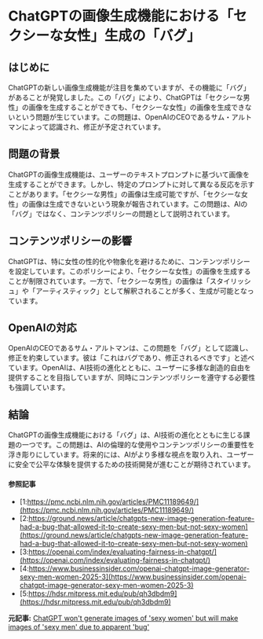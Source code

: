 # ChatGPTの画像生成機能における「セクシーな女性」生成の「バグ」

## はじめに

ChatGPTの新しい画像生成機能が注目を集めていますが、その機能に「バグ」があることが発覚しました。この「バグ」により、ChatGPTは「セクシーな男性」の画像を生成することができても、「セクシーな女性」の画像を生成できないという問題が生じています。この問題は、OpenAIのCEOであるサム・アルトマンによって認識され、修正が予定されています。

## 問題の背景

ChatGPTの画像生成機能は、ユーザーのテキストプロンプトに基づいて画像を生成することができます。しかし、特定のプロンプトに対して異なる反応を示すことがあります。「セクシーな男性」の画像は生成可能ですが、「セクシーな女性」の画像は生成できないという現象が報告されています。この問題は、AIの「バグ」ではなく、コンテンツポリシーの問題として説明されています。

## コンテンツポリシーの影響

ChatGPTは、特に女性の性的化や物象化を避けるために、コンテンツポリシーを設定しています。このポリシーにより、「セクシーな女性」の画像を生成することが制限されています。一方で、「セクシーな男性」の画像は「スタイリッシュ」や「アーティスティック」として解釈されることが多く、生成が可能となっています。

## OpenAIの対応

OpenAIのCEOであるサム・アルトマンは、この問題を「バグ」として認識し、修正を約束しています。彼は「これはバグであり、修正されるべきです」と述べています。OpenAIは、AI技術の進化とともに、ユーザーに多様な創造的自由を提供することを目指していますが、同時にコンテンツポリシーを遵守する必要性も強調しています。

## 結論

ChatGPTの画像生成機能における「バグ」は、AI技術の進化とともに生じる課題の一つです。この問題は、AIの倫理的な使用やコンテンツポリシーの重要性を浮き彫りにしています。将来的には、AIがより多様な視点を取り入れ、ユーザーに安全で公平な体験を提供するための技術開発が進むことが期待されています。

#### 参照記事
- [1:https://pmc.ncbi.nlm.nih.gov/articles/PMC11189649/](https://pmc.ncbi.nlm.nih.gov/articles/PMC11189649/)
- [2:https://ground.news/article/chatgpts-new-image-generation-feature-had-a-bug-that-allowed-it-to-create-sexy-men-but-not-sexy-women](https://ground.news/article/chatgpts-new-image-generation-feature-had-a-bug-that-allowed-it-to-create-sexy-men-but-not-sexy-women)
- [3:https://openai.com/index/evaluating-fairness-in-chatgpt/](https://openai.com/index/evaluating-fairness-in-chatgpt/)
- [4:https://www.businessinsider.com/openai-chatgpt-image-generator-sexy-men-women-2025-3](https://www.businessinsider.com/openai-chatgpt-image-generator-sexy-men-women-2025-3)
- [5:https://hdsr.mitpress.mit.edu/pub/qh3dbdm9](https://hdsr.mitpress.mit.edu/pub/qh3dbdm9)


**元記事:** [ChatGPT won't generate images of 'sexy women' but will make images of 'sexy men' due to apparent 'bug'](https://nypost.com/2025/03/26/business/chatgpt-wont-generate-images-of-sexy-women-but-will-make-images-of-sexy-men-due-to-apparent-bug/)